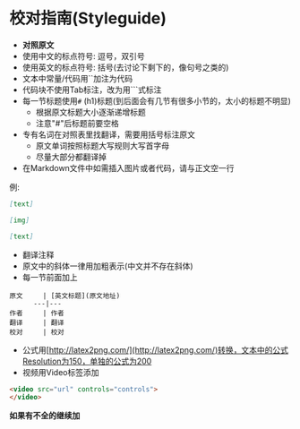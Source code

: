 # 校对指南(Styleguide)

- **对照原文**
- 使用中文的标点符号: 逗号，双引号
- 使用英文的标点符号: 括号(去讨论下剩下的，像句号之类的)
- 文本中常量/代码用``加注为代码
- 代码块不使用Tab标注，改为用```式标注
- 每一节标题使用`#` (h1)标题(到后面会有几节有很多小节的，太小的标题不明显)
	- 根据原文标题大小逐渐递增标题
	- 注意"#"后标题前要空格
- 专有名词在对照表里找翻译，需要用括号标注原文
	- 原文单词按照标题大写规则大写首字母
	- 尽量大部分都翻译掉
- 在Markdown文件中如需插入图片或者代码，请与正文空一行

例:

```markdown
[text]

[img]

[text]
```

- 翻译注释
- 原文中的斜体一律用加粗表示(中文并不存在斜体)
- 每一节前面加上

```
原文     | [英文标题](原文地址)
      ---|---
作者     | 作者
翻译     | 翻译
校对     | 校对
```

- 公式用[http://latex2png.com/](http://latex2png.com/)转换，文本中的公式Resolution为150，单独的公式为200
- 视频用Video标签添加

```html
<video src="url" controls="controls">
</video>
```

**如果有不全的继续加**